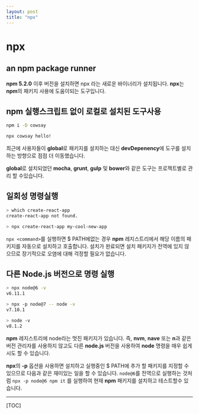```yaml
---
layout: post
title: "npx"
---
```


npx
===

an npm package runner
---------------------


**npm 5.2.0** 이후 버전을 설치하면 npx 라는 새로운 바이너리가 설치됩니다.
**npx**는 **npm**의 패키지 사용에 도움이되는 도구입니다.


npm 실행스크립트 없이 로컬로 설치된 도구사용
--------------------------------------


```sh
npm i -D cowsay

npx cowsay hello!
```

최근에 사용자들이 **global**로 패키지를 설치하는 대신 **devDepenency**에 도구를 설치하는 방향으로 점점 더 이동했습니다.

**global**로 설치되었던 **mocha**, **grunt**, **gulp** 및 **bower**와 같은 도구는 프로젝트별로 관리 할 수 ​​있습니다.


일회성 명령실행
------------------------

```sh
> which create-react-app
create-react-app not found.

> npx create-react-app my-cool-new-app
```

`npx <command>`를 실행하면 $ PATH에없는 경우 **npm** 레지스트리에서 해당 이름의 패키지를 자동으로 설치하고 호출합니다.
설치가 완료되면 설치 패키지가 전역에 있지 않으므로 장기적으로 오염에 대해 걱정할 필요가 없습니다.

다른 Node.js 버전으로 명령 실행
-----------------------------------------------

```sh
> npx node@6 -v
v6.11.1

> npx -p node@7 -- node -v
v7.10.1

> node -v
v8.1.2
```


**npm** 레지스트리에 node라는 멋진 패키지가 있습니다.
즉, **nvm**, **nave** 또는 **n**과 같은 버전 관리자를 사용하지 않고도 다른 **node.js** 버전을 사용하여 **node** 명령을 매우 쉽게 시도 할 수 있습니다.

**npx**의 **-p** 옵션을 사용하면 설치하고 실행중인 $ PATH에 추가 할 패키지를 지정할 수 있으므로 다음과 같은 재미있는 일을 할 수 있습니다.
`node@6`를  전역으로 실행하는 것처럼 `npx -p node@6 npm it` 를 실행하여 현재 **npm** 패키지를 설치하고 테스트할수 있습니다.

---

[TOC]